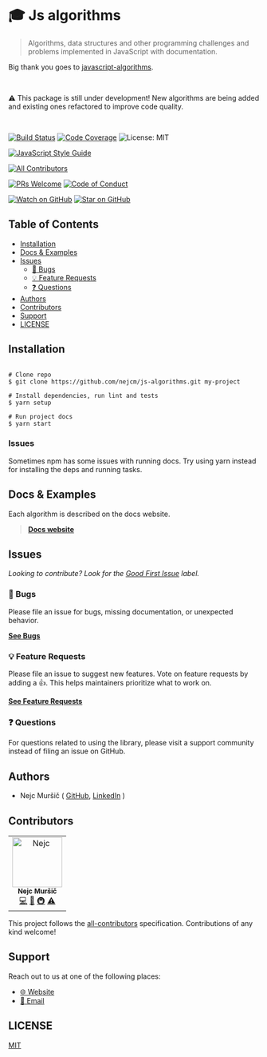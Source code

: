 # 🎓 Js algorithms

<blockquote>Algorithms, data structures and other programming challenges and problems implemented in JavaScript with documentation.</blockquote>

Big thank you goes to
[javascript-algorithms](https://github.com/trekhleb/javascript-algorithms).

<br />

⚠️ This package is still under development! New algorithms are being added and existing
ones refactored to improve code quality.

<br />

<!-- prettier-ignore-start -->
[![Build Status][build-badge]][build]
[![Code Coverage][coverage-badge]][coverage]
![License: MIT](https://img.shields.io/badge/License-MIT-green.svg)

[![JavaScript Style Guide][style-guide-badge]][style-guide]
<!-- ALL-CONTRIBUTORS-BADGE:START - Do not remove or modify this section -->
[![All Contributors](https://img.shields.io/badge/all_contributors-1-orange.svg)](#contributors)
<!-- ALL-CONTRIBUTORS-BADGE:END -->
[![PRs Welcome][prs-badge]][prs] [![Code of Conduct][coc-badge]][coc]

[![Watch on GitHub][github-watch-badge]][github-watch]
[![Star on GitHub][github-star-badge]][github-star]
<!-- prettier-ignore-end -->

## Table of Contents

<!-- START doctoc generated TOC please keep comment here to allow auto update -->
<!-- DON'T EDIT THIS SECTION, INSTEAD RE-RUN doctoc TO UPDATE -->

- [Installation](#installation)
- [Docs & Examples](#docs--examples)
- [Issues](#issues)
  - [🐛 Bugs](#-bugs)
  - [💡 Feature Requests](#-feature-requests)
  - [❓ Questions](#-questions)
- [Authors](#authors)
- [Contributors](#contributors)
- [Support](#support)
- [LICENSE](#license)

<!-- END doctoc generated TOC please keep comment here to allow auto update -->

## Installation

```shell

# Clone repo
$ git clone https://github.com/nejcm/js-algorithms.git my-project

# Install dependencies, run lint and tests
$ yarn setup

# Run project docs
$ yarn start

```

### Issues

Sometimes npm has some issues with running docs. Try using yarn instead for installing the
deps and running tasks.

## Docs & Examples

Each algorithm is described on the docs website.

> [**Docs website**][docs-link]

## Issues

_Looking to contribute? Look for the [Good First Issue][good-first-issue] label._

### 🐛 Bugs

Please file an issue for bugs, missing documentation, or unexpected behavior.

[**See Bugs**][bugs]

### 💡 Feature Requests

Please file an issue to suggest new features. Vote on feature requests by adding a 👍.
This helps maintainers prioritize what to work on.

[**See Feature Requests**][requests]

### ❓ Questions

For questions related to using the library, please visit a support community instead of
filing an issue on GitHub.

## Authors

- Nejc Muršič ( [GitHub][github], [LinkedIn][linkedin] )

## Contributors

<!-- ALL-CONTRIBUTORS-LIST:START - Do not remove or modify this section -->
<!-- prettier-ignore-start -->
<!-- markdownlint-disable -->
<table>
  <tr>
    <td align="center"><a href="https://github.com/nejcm"><img src="https://avatars3.githubusercontent.com/u/1865210?v=4" width="100px" alt="Nejc"/><br /><sub><b>Nejc Muršič</b></sub></a><br /><a href="https://github.com/nejcm/js-algorithms/commits?author=nejcm" title="Code">💻</a> <a href="https://github.com/nejcm/js-algorithms/commits?author=nejcm" title="Documentation">📖</a> <a href="#infra" title="Infrastructure (Hosting, Build-Tools, etc)">🚇</a> <a href="https://github.com/nejcm/js-algorithms/commits?author=nejcm" title="Tests">⚠️</a></td>
  </tr>
</table>

<!-- markdownlint-enable -->
<!-- prettier-ignore-end -->

<!-- ALL-CONTRIBUTORS-LIST:END -->

This project follows the [all-contributors][all-contributors] specification. Contributions
of any kind welcome!

## Support

Reach out to us at one of the following places:

- [🌐 Website][website]
- [📧 Email][email]

## LICENSE

[MIT](LICENSE)

<!-- prettier-ignore-start -->

[all-contributors]: https://github.com/all-contributors/all-contributors
[bugs]: https://github.com/nejcm/js-algorithms/issues?q=is%3Aissue+is%3Aopen+label%3Abug+sort%3Acreated-desc
[build-badge]: https://img.shields.io/travis/com/nejcm/js-algorithms.svg
[build]: https://travis-ci.com/nejcm/js-algorithms
[coc-badge]: https://img.shields.io/badge/code%20of-conduct-ff69b4.svg
[coc]: https://github.com/nejcm/js-algorithms/blob/master/CODE_OF_CONDUCT.md
[coverage-badge]: https://img.shields.io/codecov/c/github/nejcm/js-algorithms.svg
[coverage]: https://codecov.io/github/nejcm/js-algorithms
[docs-link]: https://nejcm.github.io/js-algorithms/
[downloads-badge]: https://img.shields.io/npm/dm/@nejcm/js-algorithms.svg
[email]: nmursi2@gmail.com
[emojis]: https://github.com/all-contributors/all-contributors#emoji-key
[github]: https://github.com/nejcm
[github-star-badge]: https://img.shields.io/github/stars/nejcm/js-algorithms.svg?style=social
[github-star]: https://github.com/nejcm/js-algorithms/stargazers
[github-watch-badge]: https://img.shields.io/github/watchers/nejcm/js-algorithms.svg?style=social
[github-watch]: https://github.com/nejcm/js-algorithms/watchers
[good-first-issue]: https://github.com/nejcm/js-algorithms/issues?utf8=✓&q=is%3Aissue+is%3Aopen+sort%3Areactions-%2B1-desc+label%3A"good+first+issue"+
[license-badge]: https://img.shields.io/npm/l/@nejcm/js-algorithms.svg
[license]: https://github.com/nejcm/js-algorithms/blob/master/LICENSE
[linkedin]: https://www.linkedin.com/in/nejcm/
[node]: https://nodejs.org
[npm]: https://www.npmjs.com/
[npm-badge]: https://img.shields.io/npm/v/@nejcm/js-algorithms.svg
[npm-link]: https://www.npmjs.com/package/@nejcm/js-algorithms
[npmtrends]: http://www.npmtrends.com/@nejcm/js-algorithms
[package]: https://www.npmjs.com/package/@nejcm/js-algorithms
[prs-badge]: https://img.shields.io/badge/PRs-welcome-brightgreen.svg
[prs]: http://makeapullrequest.com
[requests]: https://github.com/nejcm/js-algorithms/issues?q=is%3Aissue+sort%3Areactions-%2B1-desc+label%3Aenhancement+is%3Aopen
[semantic-release-badge]: https://img.shields.io/badge/%20%20%F0%9F%93%A6%F0%9F%9A%80-semantic--release-e10079.svg
[semantic-release]: https://github.com/semantic-release/semantic-release
[storybook-badge]: https://nejcmursic.netlify.com/assets/storybook.svg
[storybook]: https://storybook.js.org/
[style-guide-badge]: https://img.shields.io/badge/code_style-standard-brightgreen.svg
[style-guide]: https://standardjs.com
[version-badge]: https://img.shields.io/npm/v/@nejcm/js-algorithms.svg
[website]: https://nejcmursic.com/

<!-- prettier-ignore-end -->
